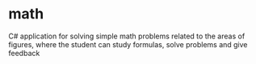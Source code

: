 # math
 C# application for solving simple math problems related to the areas of figures, where the student can study formulas, solve problems and give feedback
